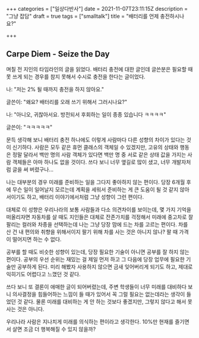 +++
categories = ["일상다반사"]
date = 2021-11-07T23:11:15Z
description = "그냥 잡담"
draft = true
tags = ["smalltalk"]
title = "배터리를 언제 충전하시나요?"

+++
## Carpe Diem - Seize the Day

며칠 전 지인의 타임라인의 글을 읽었다. 배터리 충전에 대한 글인데 글쓴분은 필요할 때 못 쓰게 되는 경우를 참지 못해서 수시로 충전을 한다는 글이었다. 

나: "저는 2% 될 때까지 충전을 하지 않아요."

글쓴이: "왜요? 배터리를 오래 쓰기 위해서 그러시나요?"

나: "아니오, 귀찮아서요. 방전되서 후회하는 일이 종종 있습니다 ㅋㅋㅋㅋ"

글쓴이: "ㅋㅋㅋㅋㅋ"

문득 생각해 보니 배터리 충전 하나에도 이렇게 사람마다 다른 성향의 차이가 있다는 것이 신기하다.  사람은 모두 같은 휴먼 클래스의 객체일 수 있겠지만, 고유의 상태와 행동은 정말 달라서 백만 명의 사람 객체가 있다면 백만 명 중 서로 같은 상태 값을 가지는 사람 객체들은 아마 하나도 없을 것이다. 쓰다 보니 너무 옆길로 많이 샜고, 너무 개발자처럼 글을 써 버렸구나...

나는 대부분의 경우 미래를 준비하는 일을 그다지 좋아하지 않는 편이다. 당장 6개월 후에 무슨 일이 일어날지 모르는데 계획을 세워서 준비하는 게 큰  도움이 될 것 같지 않아서이기도 하고, 배터리 이야기에서처럼 그냥 성향이 그런 편이다. 

대체로 이 성향은 우리나라의 보통 사람들과 다소 의견차이를 보이는데, 몇 가지 기억을 떠올리자면 자동차를 살 때도 지인들은 대체로 잔존가치를 걱정해서 미래에 중고차로 잘 팔리는 컬러와 차종을 선택하는데 나는 그냥 당장 맘에 드는 차를 고르는 편이다. 차를 산 건 내 편의와 취향을 위해서이지 팔기 위해 차를 사는 것은 아니지 않나? 팔 때 가격이 떨어지면 하는 수 없다.

공부를 할 때도 비슷한 성향이 있는데, 당장 필요한 기술이 아니면 공부를 잘 하지 않는 편이다. 공부의 우선 순위는 재밌는 걸 제일 먼저 하고 그 다음에 당장 업무에 필요한 기술만 공부하게 된다. 미리 해봤자 사용하지 않으면 금새 잊어버리게 되기도 하고, 제대로 익히기도 어렵다고 느꼈던 것 같다.  

쓰다 보니 또 결론이 애매한 글이 되어버렸는데, 주변 학생들이 너무 미래를 대비하다 보니 의사결정을 힘들어하는 느낌이 들 때가 있어서 꼭 그럴 필요는 없는데라는 생각이 들었던 것 같다. 물론 미래를 대비하는 게 안 하는 것보다 좋겠지만, 그렇지 않다고 해서 못 사는 것은 아니다.

우리나라 사람은 지나치게 미래를 의식하는 편이라고 생각한다. 10%만 현재를 즐기면서 살면 조금 더 행복해질 수 있지 않을까?

 